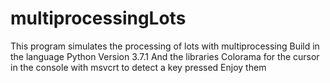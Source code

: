 # multiprocessingLots
This program simulates the processing of lots with multiprocessing
Build in the language Python Version 3.7.1
And the libraries Colorama for the cursor in the console
with msvcrt to detect a key pressed
Enjoy them
